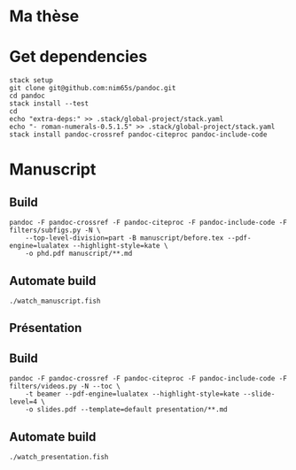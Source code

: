 # Ma thèse

# Get dependencies

```
stack setup
git clone git@github.com:nim65s/pandoc.git
cd pandoc
stack install --test
cd
echo "extra-deps:" >> .stack/global-project/stack.yaml
echo "- roman-numerals-0.5.1.5" >> .stack/global-project/stack.yaml
stack install pandoc-crossref pandoc-citeproc pandoc-include-code
```

# Manuscript

## Build

```
pandoc -F pandoc-crossref -F pandoc-citeproc -F pandoc-include-code -F filters/subfigs.py -N \
    --top-level-division=part -B manuscript/before.tex --pdf-engine=lualatex --highlight-style=kate \
    -o phd.pdf manuscript/**.md
```
## Automate build

`./watch_manuscript.fish`

## Présentation

## Build

```
pandoc -F pandoc-crossref -F pandoc-citeproc -F pandoc-include-code -F filters/videos.py -N --toc \
    -t beamer --pdf-engine=lualatex --highlight-style=kate --slide-level=4 \
    -o slides.pdf --template=default presentation/**.md
```

## Automate build

`./watch_presentation.fish`
